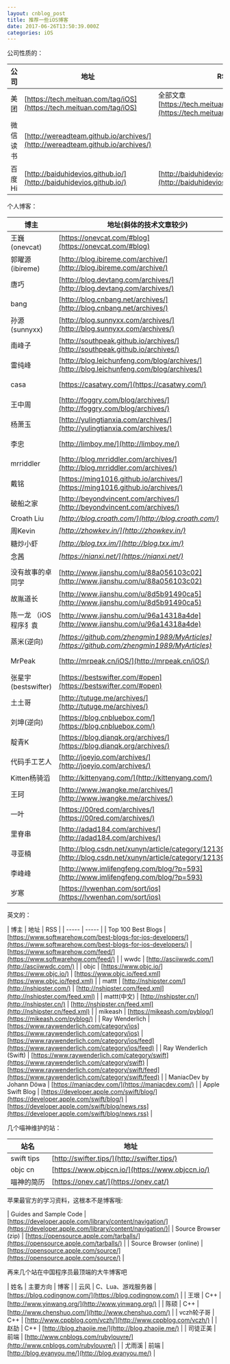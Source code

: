 ```yaml
---
layout: cnblog_post
title: 推荐一些iOS博客
date: 2017-06-26T13:50:39.000Z
categories: iOS
---
```


公司性质的：

| 公司 | 地址 | RSS |
| ----- | ----- | ----- |
| 美团 | [https://tech.meituan.com/tag/iOS](https://tech.meituan.com/tag/iOS) | 全部文章[https://tech.meituan.com/atom.xml](https://tech.meituan.com/atom.xml) |
| 微信读书 | [http://wereadteam.github.io/archives/](http://wereadteam.github.io/archives/) |
| 百度Hi | [http://baiduhidevios.github.io/](http://baiduhidevios.github.io/) | [http://baiduhidevios.github.io/atom.xml](http://baiduhidevios.github.io/atom.xml) |

<!--
<table>
  <tr>
    <th>公司</th><th>地址</th><th>RSS</th>
  </tr>
  <tr>
    <td>美团</td>
    <td><a href="https://tech.meituan.com/tag/iOS">https://tech.meituan.com/tag/iOS</a></td>
    <td>全部文章<a href="https://tech.meituan.com/atom.xml">https://tech.meituan.com/atom.xml</a></td>
  </tr>
  <tr>
    <td colspan="3">以下为国外公司，不是纯技术博客，主要是和公司产品相关</td>
  </tr>
  <tr>
    <td>Facebook</td>
    <td><a href="https://code.facebook.com/ios/">https://code.facebook.com/ios/</a></td>
    <td></td>
  </tr>
  <tr>
    <td>Netflix</td>
    <td><a href="https://medium.com/tag/ios">https://medium.com/tag/ios</a></td>
    <td></td>
  </tr>
  <tr>
    <td>BuzzFeed</td>
    <td><a href="https://www.buzzfeed.com/techblog/ios">https://www.buzzfeed.com/techblog/ios</a></td>
    <td></td>
  </tr>
  <tr>
    <td>Instagram</td>
    <td><a href="https://engineering.instagram.com/tagged/ios">https://engineering.instagram.com/tagged/ios</a></td>
    <td></td>
  </tr>
  <tr>
    <td>Airbnb</td>
    <td><a href="https://medium.com/airbnb-engineering/tagged/mobile">https://medium.com/airbnb-engineering/tagged/mobile</a></td>
    <td></td>
  </tr>
  <tr>
    <td>Uber</td>
    <td><a href="https://eng.uber.com/category/mobile/">https://eng.uber.com/category/mobile/</a></td>
    <td></td>
  </tr>
</table>
-->

个人博客：

| 博主 | 地址(斜体的技术文章较少)| RSS |
| ----- | ----- | ----- |
| 王巍(onevcat) | [https://onevcat.com/#blog](https://onevcat.com/#blog) | [https://onevcat.com/feed.xml](https://onevcat.com/feed.xml) |
| 郭曜源(ibireme) | [http://blog.ibireme.com/archive/](http://blog.ibireme.com/archive/) | [http://blog.ibireme.com/feed/](http://blog.ibireme.com/feed/) |
| 唐巧 | [http://blog.devtang.com/archives/](http://blog.devtang.com/archives/) | [http://blog.devtang.com/atom.xml](http://blog.devtang.com/atom.xml) |
| bang | [http://blog.cnbang.net/archives/](http://blog.cnbang.net/archives/) | [http://blog.cnbang.net/feed/](http://blog.cnbang.net/feed/) |
| 孙源(sunnyxx) | [http://blog.sunnyxx.com/archives/](http://blog.sunnyxx.com/archives/) | [http://blog.sunnyxx.com/atom.xml](http://blog.sunnyxx.com/atom.xml) |
| 南峰子 | [http://southpeak.github.io/archives/](http://southpeak.github.io/archives/) |
| 雷纯峰 | [http://blog.leichunfeng.com/blog/archives/](http://blog.leichunfeng.com/blog/archives/) | [http://blog.leichunfeng.com/atom.xml](http://blog.leichunfeng.com/atom.xml) |
| casa | [https://casatwy.com/](https://casatwy.com/) | [https://casatwy.com/feeds/all.atom.xml](https://casatwy.com/feeds/all.atom.xml) |
| 王中周 | [http://foggry.com/blog/archives/](http://foggry.com/blog/archives/) | [http://foggry.com/atom.xml](http://foggry.com/atom.xml) |
| 杨萧玉 | [http://yulingtianxia.com/archives/](http://yulingtianxia.com/archives/) | [http://yulingtianxia.com/atom.xml](http://yulingtianxia.com/atom.xml) |
| 李忠 | [http://limboy.me/](http://limboy.me/) | [http://limboy.me/atom.xml](http://limboy.me/atom.xml) |
| mrriddler | [http://blog.mrriddler.com/archives/](http://blog.mrriddler.com/archives/) | [http://blog.mrriddler.com/atom.xml](http://blog.mrriddler.com/atom.xml) |
| 戴铭 | [https://ming1016.github.io/archives/](https://ming1016.github.io/archives/) | [https://ming1016.github.io/atom.xml](https://ming1016.github.io/atom.xml) |
| 破船之家 | [http://beyondvincent.com/archives/](http://beyondvincent.com/archives/) | [http://beyondvincent.com/atom.xml](http://beyondvincent.com/atom.xml) |
| Croath Liu | *[http://blog.croath.com/](http://blog.croath.com/)* |
| 周Kevin | *[http://zhowkev.in/](http://zhowkev.in/)* |
| 糖炒小虾 | *[http://blog.txx.im/](http://blog.txx.im/)* |
| 念茜 | *[https://nianxi.net/](https://nianxi.net/)* |
| | []() |
| 没有故事的卓同学 | [http://www.jianshu.com/u/88a056103c02](http://www.jianshu.com/u/88a056103c02) |
| 故胤道长 | [http://www.jianshu.com/u/8d5b91490ca5](http://www.jianshu.com/u/8d5b91490ca5) |
| 陈一龙 （iOS程序犭袁 | [http://www.jianshu.com/u/96a14318a4de](http://www.jianshu.com/u/96a14318a4de) |
| 蒸米(逆向) | *[https://github.com/zhengmin1989/MyArticles](https://github.com/zhengmin1989/MyArticles)* |
| MrPeak | [http://mrpeak.cn/iOS/](http://mrpeak.cn/iOS/) | [http://mrpeak.cn/feed.xml](http://mrpeak.cn/feed.xml) |
| 张星宇(bestswifter) | [https://bestswifter.com/#open](https://bestswifter.com/#open) | [https://bestswifter.com/rss/](https://bestswifter.com/rss/) |
| 土土哥 | [http://tutuge.me/archives/](http://tutuge.me/archives/) | [http://tutuge.me/atom.xml](http://tutuge.me/atom.xml) |
| 刘坤(逆向) | [https://blog.cnbluebox.com/](https://blog.cnbluebox.com/) | [https://blog.cnbluebox.com/atom.xml](https://blog.cnbluebox.com/atom.xml) |
| 靛青K | [https://blog.dianqk.org/archives/](https://blog.dianqk.org/archives/) | [https://blog.dianqk.org/atom.xml](https://blog.dianqk.org/atom.xml) |
| 代码手工艺人 | [http://joeyio.com/archives/](http://joeyio.com/archives/) | [http://joeyio.com/atom.xml](http://joeyio.com/atom.xml)|
| Kitten杨骑滔 | [http://kittenyang.com/](http://kittenyang.com/) |
| 王珂 | [http://www.iwangke.me/archives/](http://www.iwangke.me/archives/) |
| 一叶 | [https://00red.com/archives/](https://00red.com/archives/) |
| 里脊串 | [http://adad184.com/archives/](http://adad184.com/archives/) | [http://adad184.com/atom.xml](http://adad184.com/atom.xml) |
| 寻亚楠 | [http://blog.csdn.net/xunyn/article/category/1213985](http://blog.csdn.net/xunyn/article/category/1213985) |
| 李峰峰 | [http://www.imlifengfeng.com/blog/?p=593](http://www.imlifengfeng.com/blog/?p=593) |
| 岁寒 | [https://lvwenhan.com/sort/ios](https://lvwenhan.com/sort/ios) |

英文的：

| 博主 | 地址 | RSS |
| ----- | ----- |
| Top 100 Best Blogs | [https://www.softwarehow.com/best-blogs-for-ios-developers/](https://www.softwarehow.com/best-blogs-for-ios-developers/) | [https://www.softwarehow.com/feed/](https://www.softwarehow.com/feed/) |
| wwdc | [http://asciiwwdc.com/](http://asciiwwdc.com/) |
| objc | [https://www.objc.io/](https://www.objc.io/) | [https://www.objc.io/feed.xml](https://www.objc.io/feed.xml) |
| mattt | [http://nshipster.com/](http://nshipster.com/) | [http://nshipster.com/feed.xml](http://nshipster.com/feed.xml) |
| mattt(中文) | [http://nshipster.cn/](http://nshipster.cn/) | [http://nshipster.cn/feed.xml](http://nshipster.cn/feed.xml) |
| mikeash | [https://mikeash.com/pyblog/](https://mikeash.com/pyblog/) |
| Ray Wenderlich | [https://www.raywenderlich.com/category/ios](https://www.raywenderlich.com/category/ios) | [https://www.raywenderlich.com/category/ios/feed](https://www.raywenderlich.com/category/ios/feed) |
| Ray Wenderlich (Swift) | [https://www.raywenderlich.com/category/swift](https://www.raywenderlich.com/category/swift) | [https://www.raywenderlich.com/category/swift/feed](https://www.raywenderlich.com/category/swift/feed) |
| ManiacDev by Johann Döwa | [https://maniacdev.com/](https://maniacdev.com/) |
| Apple Swift Blog | [https://developer.apple.com/swift/blog/](https://developer.apple.com/swift/blog/) | [https://developer.apple.com/swift/blog/news.rss](https://developer.apple.com/swift/blog/news.rss) |

几个喵神维护的站：

| 站名| 地址 |
| ----- | ----- |
| swift tips | [http://swifter.tips/](http://swifter.tips/)|
| objc cn | [https://www.objccn.io/](https://www.objccn.io/) |
| 喵神的简历 | [https://onev.cat/](https://onev.cat/) |


苹果最官方的学习资料，这根本不是博客哦:

| Guides and Sample Code | [https://developer.apple.com/library/content/navigation/](https://developer.apple.com/library/content/navigation/)|
| Source Browser (zip) | [https://opensource.apple.com/tarballs/](https://opensource.apple.com/tarballs/) |
| Source Browser (online) | [https://opensource.apple.com/source/](https://opensource.apple.com/source/) |

再来几个站在中国程序员最顶端的大牛博客吧

| 姓名 | 主要方向 | 博客 |
| 云风 | C、Lua、游戏服务器 | [https://blog.codingnow.com/](https://blog.codingnow.com/) |
| 王垠 | C++ | [http://www.yinwang.org/](http://www.yinwang.org/) |
| 陈硕 | C++ | [http://www.chenshuo.com/](http://www.chenshuo.com/) |
| vczh轮子哥 | C++ | [http://www.cppblog.com/vczh/](http://www.cppblog.com/vczh/) | 
| 赵劼 | C++ | [http://blog.zhaojie.me/](http://blog.zhaojie.me/) |
| 司徒正美 | 前端 | [http://www.cnblogs.com/rubylouvre/](http://www.cnblogs.com/rubylouvre/) |
| 尤雨溪 | 前端 | [http://blog.evanyou.me/](http://blog.evanyou.me/) |


